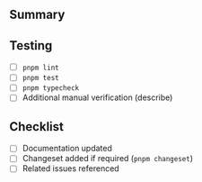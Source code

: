 ## Summary

<!-- Explain the motivation and context for this change. -->

## Testing

- [ ] `pnpm lint`
- [ ] `pnpm test`
- [ ] `pnpm typecheck`
- [ ] Additional manual verification (describe)

## Checklist

- [ ] Documentation updated
- [ ] Changeset added if required (`pnpm changeset`)
- [ ] Related issues referenced

